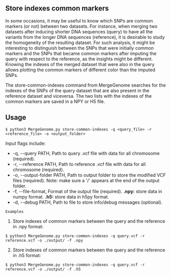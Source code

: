 ## Store indexes common markers

In some occasions, it may be useful to know which SNPs are common markers (or not) between two datasets. For instance, when merging two datasets after inducing shorter DNA sequences (query) to have all the variants from the longer DNA sequences (reference), it is desirable to study the homogeneity of the resulting dataset. For such analysis, it might be interesting to distinguish between the SNPs that were initially common markers and the SNPs that became common markers after imputing the query with respect to the reference, as the insights might be different. Knowing the indexes of the merged dataset that were also in the query allows plotting the common markers of different color than the imputed SNPs.

The store-common-indexes command from MergeGenome searches for the indexes of the SNPs of the query dataset that are also present in the reference dataset and viceversa. The two lists with the indexes of the common markers are saved in a NPY or H5 file.

## Usage

```
$ python3 MergeGenome.py store-common-indexes -q <query_file> -r <reference_file> -o <output_folder>
```

Input flags include:

* -q, --query PATH, Path to query .vcf file with data for all chromosome (required).
* -r, --reference PATH, Path to reference .vcf file with data for all chromosome (required).
* -o, --output-folder PATH, Path to output folder to store the modified VCF files (required). Note: make sure a '/' appears at the end of the output folder.
* -f, --file-format, Format of the output file (required).  **.npy:** store data in numpy format. **.h5:** store data in h5py format.
* -d, --debug PATH, Path to file to store info/debug messages (optional).

`Examples`

1. Store indexes of common markers between the query and the reference in .npy format:

```
$ python3 MergeGenome.py store-common-indexes -q query.vcf -r reference.vcf -o ./output/ -f .npy
```

2. Store indexes of common markers between the query and the reference in .h5 format:

```
$ python3 MergeGenome.py store-common-indexes -q query.vcf -r reference.vcf -o ./output/ -f .h5
```
